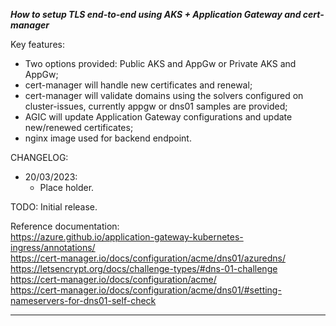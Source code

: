 

***How to setup TLS end-to-end using AKS + Application Gateway and cert-manager***

Key features:  
* Two options provided: Public AKS and AppGw or Private AKS and AppGw;
* cert-manager will handle new certificates and renewal;
* cert-manager will validate domains using the solvers configured on cluster-issues, currently appgw or dns01 samples are provided;
* AGIC will update Application Gateway configurations and update new/renewed certificates;
* nginx image used for backend endpoint.


CHANGELOG:  
* 20/03/2023:
  - Place holder.
		
TODO: Initial release.  


Reference documentation:  
  https://azure.github.io/application-gateway-kubernetes-ingress/annotations/  
  https://cert-manager.io/docs/configuration/acme/dns01/azuredns/  
  https://letsencrypt.org/docs/challenge-types/#dns-01-challenge  
  https://cert-manager.io/docs/configuration/acme/  
  https://cert-manager.io/docs/configuration/acme/dns01/#setting-nameservers-for-dns01-self-check  

__________________________________________________________________________________________________________________________________________________________________________________________________________
